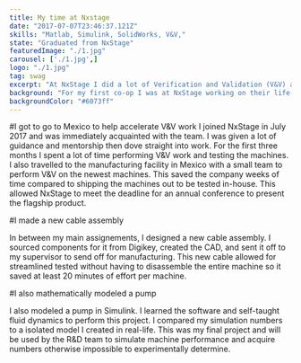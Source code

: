 ```yaml
---
title: My time at Nxstage
date: "2017-07-07T23:46:37.121Z"
skills: "Matlab, Simulink, SolidWorks, V&V,"
state: "Graduated from NxStage"
featuredImage: "./1.jpg"
carousel: ['./1.jpg',]
logo: "./1.jpg"
tag: swag
excerpt: "At NxStage I did a lot of Verification and Validation (V&V) and Matlab work"
background: "For my first co-op I was at NxStage working on their life-changing dialysis machines."
backgroundColor: "#6073ff"
---
```


#I got to go to Mexico to help accelerate V&V work
I joined NxStage in July 2017 and was immediately acquainted with the team. I was given a lot of guidance and mentorship then dove straight into work. For the first three months I spent a lot of time performing V&V work and testing the machines. I also travelled to the manufacturing facility in Mexico with a small team to perform V&V on the newest machines. This saved the company weeks of time compared to shipping the machines out to be tested in-house. This allowed NxStage to meet the deadline for an annual conference to present the flagship product. 

#I made a new cable assembly

In between my main assignements, I designed a new cable assembly. I sourced components for it from Digikey, created the CAD, and sent it off to my supervisor to send off for manufacturing. This new cable allowed for streamlined tested without having to disassemble the entire machine so it saved at least 20 minutes of effort per machine. 

#I also mathematically modeled a pump

I also modeled a pump in Simulink. I learned the software and self-taught fluid dynamics to perform this project. I compared my simulation numbers to a isolated model I created in real-life. This was my final project and will be used by the R&D team to simulate machine performance and acquire numbers otherwise impossible to experimentally determine.